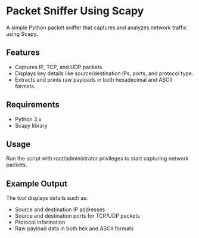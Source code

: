 # Packet Sniffer Using Scapy
A simple Python packet sniffer that captures and analyzes network traffic using Scapy.

## Features
- Captures IP, TCP, and UDP packets.
- Displays key details like source/destination IPs, ports, and protocol type.
- Extracts and prints raw payloads in both hexadecimal and ASCII formats.

## Requirements
- Python 3.x
- Scapy library

## Usage
Run the script with root/administrator privileges to start capturing network packets.

## Example Output
The tool displays details such as:

- Source and destination IP addresses
- Source and destination ports for TCP/UDP packets
- Protocol information
- Raw payload data in both hex and ASCII formats
